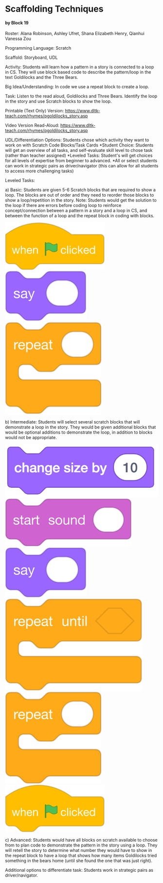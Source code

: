 # Scaffolding Techniques
#### by Block 19
Roster: Alana Robinson, Ashley Ufret, Shana Elizabeth Henry, Qianhui Vanessa Zou

Programming Language:  Scratch

Scaffold: Storyboard, UDL

Activity: Students will learn how a pattern in a story is connected to a loop in CS. They will use block based code to describe the pattern/loop in the text Goldilocks and the Three Bears.

Big Idea/Understanding: In code we use a repeat block to create a loop.

Task: Listen to the read aloud, Goldilocks and Three Bears. Identify the loop in the story and use Scratch blocks to show the loop. 

Printable (Text Only) Version: https://www.dltk-teach.com/rhymes/pgoldilocks_story.asp

Video Version Read-Aloud: https://www.dltk-teach.com/rhymes/pgoldilocks_story.asp

UDL/Differentiation Options: Students chose which activity they want to work on with Scratch Code Blocks/Task Cards
*Student Choice: Students will get an overview of all tasks, and self-evaluate skill level to chose task (rather than teacher assigned) *Leveled Tasks: Student's will get choices for all levels of expertise from beginner to advanced. *All or select students can work in strategic pairs as driver/navigator (this can allow for all students to access more challenging tasks)

Leveled Tasks: 

a) Basic: Students are given 5-6 Scratch blocks that are required to show a loop. The blocks are out of order and they need to reorder those blocks to show a loop/repetition in the story. Note: Students would get the solution to the loop if there are errors before coding loop to reinforce concept/connection between a pattern in a story and a loop in CS, and between the function of a loop and the repeat block in coding with blocks.

![when-flag-clicked](when-flag-clicked.png)
![say](say.png)
![repeat](repeat.png)


b) Intermediate: Students will select several scratch blocks that will demonstrate a loop in the story. They would be given additional blocks that would be optional additions to demonstrate the loop, in addition to blocks would not be appropriate.

![change-size-by](change-size-by.png)
![start-sound@4x](start-sound@4x.png)
![say](say.png)
![repeat-until](repeat-until.png)
![repeat](repeat.png)
![when-flag-clicked](when-flag-clicked.png)


c) Advanced: Students would have all blocks on scratch available to choose from to plan code to demonstrate the pattern in the story using a loop. They will retell the story to determine what number they would have to show in the repeat block to have a loop that shows how many items Goldilocks tried something in the bears home (until she found the one that was just right).

Additional options to differentiate task: 
Students work in strategic pairs as driver/navigator. 

